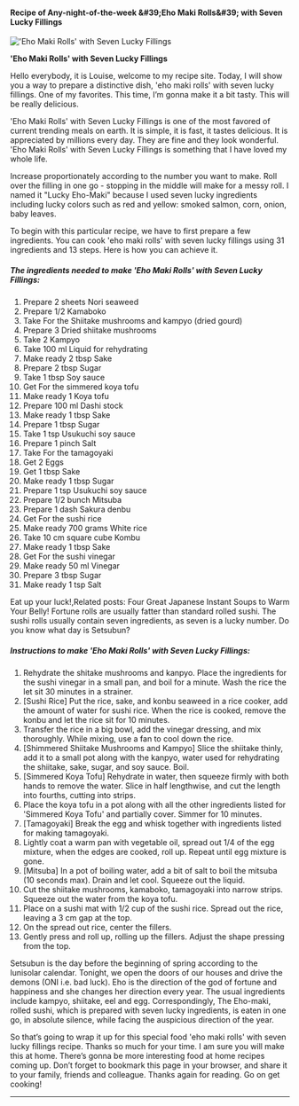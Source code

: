             

#### Recipe of Any-night-of-the-week &amp;#39;Eho Maki Rolls&amp;#39; with Seven Lucky Fillings

!['Eho Maki Rolls' with Seven Lucky Fillings](https://img-global.cpcdn.com/recipes/5506626082570240/751x532cq70/eho-maki-rolls-with-seven-lucky-fillings-recipe-main-photo.jpg)

**'Eho Maki Rolls' with Seven Lucky Fillings**

Hello everybody, it is Louise, welcome to my recipe site. Today, I will show you a way to prepare a distinctive dish, 'eho maki rolls' with seven lucky fillings. One of my favorites. This time, I’m gonna make it a bit tasty. This will be really delicious.

'Eho Maki Rolls' with Seven Lucky Fillings is one of the most favored of current trending meals on earth. It is simple, it is fast, it tastes delicious. It is appreciated by millions every day. They are fine and they look wonderful. 'Eho Maki Rolls' with Seven Lucky Fillings is something that I have loved my whole life.

Increase proportionately according to the number you want to make. Roll over the filling in one go - stopping in the middle will make for a messy roll. I named it "Lucky Eho-Maki" because I used seven lucky ingredients including lucky colors such as red and yellow: smoked salmon, corn, onion, baby leaves.

To begin with this particular recipe, we have to first prepare a few ingredients. You can cook 'eho maki rolls' with seven lucky fillings using 31 ingredients and 13 steps. Here is how you can achieve it.

##### The ingredients needed to make 'Eho Maki Rolls' with Seven Lucky Fillings:

1.  Prepare 2 sheets Nori seaweed
2.  Prepare 1/2 Kamaboko
3.  Take For the Shiitake mushrooms and kampyo (dried gourd)
4.  Prepare 3 Dried shiitake mushrooms
5.  Take 2 Kampyo
6.  Take 100 ml Liquid for rehydrating
7.  Make ready 2 tbsp Sake
8.  Prepare 2 tbsp Sugar
9.  Take 1 tbsp Soy sauce
10.  Get For the simmered koya tofu
11.  Make ready 1 Koya tofu
12.  Prepare 100 ml Dashi stock
13.  Make ready 1 tbsp Sake
14.  Prepare 1 tbsp Sugar
15.  Take 1 tsp Usukuchi soy sauce
16.  Prepare 1 pinch Salt
17.  Take For the tamagoyaki
18.  Get 2 Eggs
19.  Get 1 tbsp Sake
20.  Make ready 1 tbsp Sugar
21.  Prepare 1 tsp Usukuchi soy sauce
22.  Prepare 1/2 bunch Mitsuba
23.  Prepare 1 dash Sakura denbu
24.  Get For the sushi rice
25.  Make ready 700 grams White rice
26.  Take 10 cm square cube Kombu
27.  Make ready 1 tbsp Sake
28.  Get For the sushi vinegar
29.  Make ready 50 ml Vinegar
30.  Prepare 3 tbsp Sugar
31.  Make ready 1 tsp Salt

Eat up your luck!,Related posts: Four Great Japanese Instant Soups to Warm Your Belly! Fortune rolls are usually fatter than standard rolled sushi. The sushi rolls usually contain seven ingredients, as seven is a lucky number. Do you know what day is Setsubun?

##### Instructions to make 'Eho Maki Rolls' with Seven Lucky Fillings:

1.  Rehydrate the shitake mushrooms and kanpyo. Place the ingredients for the sushi vinegar in a small pan, and boil for a minute. Wash the rice the let sit 30 minutes in a strainer.
2.  \[Sushi Rice\] Put the rice, sake, and konbu seaweed in a rice cooker, add the amount of water for sushi rice. When the rice is cooked, remove the konbu and let the rice sit for 10 minutes.
3.  Transfer the rice in a big bowl, add the vinegar dressing, and mix thoroughly. While mixing, use a fan to cool down the rice.
4.  \[Shimmered Shiitake Mushrooms and Kampyo\] Slice the shiitake thinly, add it to a small pot along with the kanpyo, water used for rehydrating the shiitake, sake, sugar, and soy sauce. Boil.
5.  \[Simmered Koya Tofu\] Rehydrate in water, then squeeze firmly with both hands to remove the water. Slice in half lengthwise, and cut the length into fourths, cutting into strips.
6.  Place the koya tofu in a pot along with all the other ingredients listed for 'Simmered Koya Tofu' and partially cover. Simmer for 10 minutes.
7.  \[Tamagoyaki\] Break the egg and whisk together with ingredients listed for making tamagoyaki.
8.  Lightly coat a warm pan with vegetable oil, spread out 1/4 of the egg mixture, when the edges are cooked, roll up. Repeat until egg mixture is gone.
9.  \[Mitsuba\] In a pot of boiling water, add a bit of salt to boil the mitsuba (10 seconds max). Drain and let cool. Squeeze out the liquid.
10.  Cut the shiitake mushrooms, kamaboko, tamagoyaki into narrow strips. Squeeze out the water from the koya tofu.
11.  Place on a sushi mat with 1/2 cup of the sushi rice. Spread out the rice, leaving a 3 cm gap at the top.
12.  On the spread out rice, center the fillers.
13.  Gently press and roll up, rolling up the fillers. Adjust the shape pressing from the top.

Setsubun is the day before the beginning of spring according to the lunisolar calendar. Tonight, we open the doors of our houses and drive the demons (ONI i.e. bad luck). Eho is the direction of the god of fortune and happiness and she changes her direction every year. The usual ingredients include kampyo, shiitake, eel and egg. Correspondingly, The Eho-maki, rolled sushi, which is prepared with seven lucky ingredients, is eaten in one go, in absolute silence, while facing the auspicious direction of the year.

So that’s going to wrap it up for this special food 'eho maki rolls' with seven lucky fillings recipe. Thanks so much for your time. I am sure you will make this at home. There’s gonna be more interesting food at home recipes coming up. Don’t forget to bookmark this page in your browser, and share it to your family, friends and colleague. Thanks again for reading. Go on get cooking!

* * *